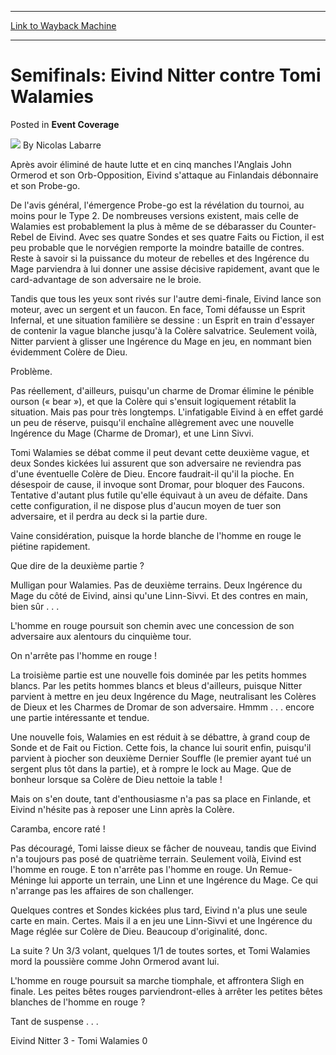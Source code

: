 
---
[Link to Wayback Machine](https://web.archive.org/web/20211020164410/https://magic.wizards.com/en/articles/archive/event-coverage/semifinals-eivind-nitter-contre-tomi-walamies-2000-01-01)

[_metadata_:author]:- "Nicolas Labarre"
[_metadata_:description]:- "Après avoir éliminé de haute lutte et en cinq manches l'Anglais John Ormerod et son Orb-Opposition, Eivind s'attaque au Finlandais débonnaire et son Probe-go. De l'avis général, l'émergence Probe-go est la révélation du tournoi, au moins pour le Type 2. De nombreuses versions existent, mais celle de Walamies est probablement la plus à même de se débarasser du Counter-Rebel de"
[_metadata_:generator]:- "Drupal 7 (http://drupal.org)"
[_metadata_:node]:- "756936"
[_metadata_:publish_date]:- "2000-01-01"
[_metadata_:source]:- "div-main-content"
[_metadata_:title]:- "Semifinals: Eivind Nitter contre Tomi Walamies"
[_metadata_:wayback_capture_timestamp]:- "2021-10-20 16:44:10"
[_metadata_:wayback_raw_url]:- "https://web.archive.org/web/20211020164410id_/https://magic.wizards.com/en/articles/archive/event-coverage/semifinals-eivind-nitter-contre-tomi-walamies-2000-01-01"
[_metadata_:wayback_url]:- "https://magic.wizards.com/en/articles/archive/event-coverage/semifinals-eivind-nitter-contre-tomi-walamies-2000-01-01"
---


Semifinals: Eivind Nitter contre Tomi Walamies
==============================================



 Posted in **Event Coverage**







![](https://media.magic.wizards.com/styles/auth_small/public/generic-avatar-150_530.png)
By Nicolas Labarre











Après avoir éliminé de haute lutte et en cinq manches l'Anglais John Ormerod et son Orb-Opposition, Eivind s'attaque au Finlandais débonnaire et son Probe-go.


De l'avis général, l'émergence Probe-go est la révélation du tournoi, au moins pour le Type 2. De nombreuses versions existent, mais celle de Walamies est probablement la plus à même de se débarasser du Counter-Rebel de Eivind. Avec ses quatre Sondes et ses quatre Faits ou Fiction, il est peu probable que le norvégien remporte la moindre bataille de contres. Reste à savoir si la puissance du moteur de rebelles et des Ingérence du Mage parviendra à lui donner une assise décisive rapidement, avant que le card-advantage de son adversaire ne le broie.


Tandis que tous les yeux sont rivés sur l'autre demi-finale, Eivind lance son moteur, avec un sergent et un faucon. En face, Tomi défausse un Esprit Infernal, et une situation familière se dessine : un Esprit en train d'essayer de contenir la vague blanche jusqu'à la Colère salvatrice. Seulement voilà, Nitter parvient à glisser une Ingérence du Mage en jeu, en nommant bien évidemment Colère de Dieu.


Problème.


Pas réellement, d'ailleurs, puisqu'un charme de Dromar élimine le pénible ourson (« bear »), et que la Colère qui s'ensuit logiquement rétablit la situation. Mais pas pour très longtemps. L'infatigable Eivind à en effet gardé un peu de réserve, puisqu'il enchaîne allègrement avec une nouvelle Ingérence du Mage (Charme de Dromar), et une Linn Sivvi.


Tomi Walamies se débat comme il peut devant cette deuxième vague, et deux Sondes kickées lui assurent que son adversaire ne reviendra pas d'une éventuelle Colère de Dieu. Encore faudrait-il qu'il la pioche. En désespoir de cause, il invoque sont Dromar, pour bloquer des Faucons. Tentative d'autant plus futile qu'elle équivaut à un aveu de défaite. Dans cette configuration, il ne dispose plus d'aucun moyen de tuer son adversaire, et il perdra au deck si la partie dure.


Vaine considération, puisque la horde blanche de l'homme en rouge le piétine rapidement.


Que dire de la deuxième partie ?


Mulligan pour Walamies. Pas de deuxième terrains. Deux Ingérence du Mage du côté de Eivind, ainsi qu'une Linn-Sivvi. Et des contres en main, bien sûr . . .  

L'homme en rouge poursuit son chemin avec une concession de son adversaire aux alentours du cinquième tour.


On n'arrête pas l'homme en rouge !


La troisième partie est une nouvelle fois dominée par les petits hommes blancs. Par les petits hommes blancs et bleus d'ailleurs, puisque Nitter parvient à mettre en jeu deux Ingérence du Mage, neutralisant les Colères de Dieux et les Charmes de Dromar de son adversaire. Hmmm . . . encore une partie intéressante et tendue.


Une nouvelle fois, Walamies en est réduit à se débattre, à grand coup de Sonde et de Fait ou Fiction. Cette fois, la chance lui sourit enfin, puisqu'il parvient à piocher son deuxième Dernier Souffle (le premier ayant tué un sergent plus tôt dans la partie), et à rompre le lock au Mage. Que de bonheur lorsque sa Colère de Dieu nettoie la table !  

Mais on s'en doute, tant d'enthousiasme n'a pas sa place en Finlande, et Eivind n'hésite pas à reposer une Linn après la Colère.  

Caramba, encore raté !


Pas découragé, Tomi laisse dieux se fâcher de nouveau, tandis que Eivind n'a toujours pas posé de quatrième terrain. Seulement voilà, Eivind est l'homme en rouge. E ton n'arrête pas l'homme en rouge. Un Remue-Méninge lui apporte un terrain, une Linn et une Ingérence du Mage. Ce qui n'arrange pas les affaires de son challenger.  

Quelques contres et Sondes kickées plus tard, Eivind n'a plus une seule carte en main. Certes. Mais il a en jeu une Linn-Sivvi et une Ingérence du Mage réglée sur Colère de Dieu. Beaucoup d'originalité, donc.


La suite ? Un 3/3 volant, quelques 1/1 de toutes sortes, et Tomi Walamies mord la poussière comme John Ormerod avant lui.


L'homme en rouge poursuit sa marche tiomphale, et affrontera Sligh en finale. Les peites bêtes rouges parviendront-elles à arrêter les petites bêtes blanches de l'homme en rouge ?


Tant de suspense . . .


Eivind Nitter 3 - Tomi Walamies 0







